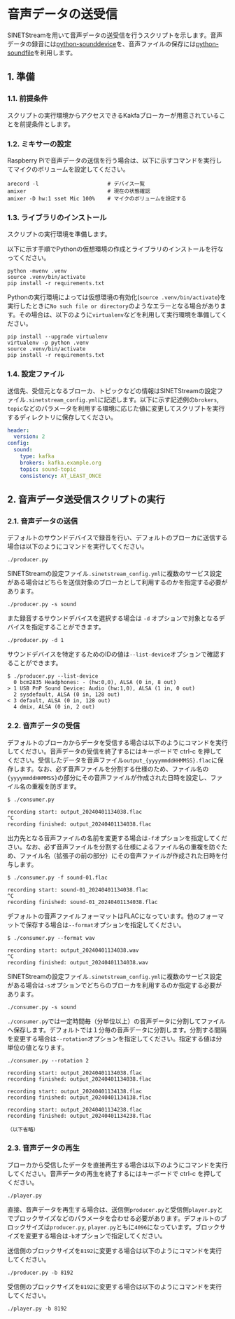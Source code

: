 # 音声データの送受信

SINETStreamを用いて音声データの送受信を行うスクリプトを示します。音声データの録音には[python-sounddevice](https://python-sounddevice.readthedocs.io/)を、音声ファイルの保存には[python-soundfile](https://python-soundfile.readthedocs.io/)を利用します。

## 1. 準備

### 1.1. 前提条件

スクリプトの実行環境からアクセスできるKakfaブローカーが用意されていることを前提条件とします。

### 1.2. ミキサーの設定

Raspberry Piで音声データの送信を行う場合は、以下に示すコマンドを実行してマイクのボリュームを設定してください。

```console
arecord -l                      # デバイス一覧
amixer                          # 現在の状態確認
amixer -D hw:1 sset Mic 100%    # マイクのボリュームを設定する
```

### 1.3. ライブラリのインストール

スクリプトの実行環境を準備します。

以下に示す手順でPythonの仮想環境の作成とライブラリのインストールを行なってください。

```console
python -mvenv .venv
source .venv/bin/activate
pip install -r requirements.txt
```

Pythonの実行環境によっては仮想環境の有効化(`source .venv/bin/activate`)を実行したときに`No such file or directory`のようなエラーとなる場合があります。その場合は、以下のように`virtualenv`などを利用して実行環境を準備してください。

```console
pip install --upgrade virtualenv
virtualenv -p python .venv
source .venv/bin/activate
pip install -r requirements.txt
```

### 1.4. 設定ファイル

送信先、受信元となるブローカ、トピックなどの情報はSINETStreamの設定ファイル`.sinetstream_config.yml`に記述します。以下に示す記述例の`brokers`, `topic`などのパラメータを利用する環境に応じた値に変更してスクリプトを実行するディレクトリに保存してください。

```yaml
header:
  version: 2
config:
  sound:
    type: kafka
    brokers: kafka.example.org
    topic: sound-topic
    consistency: AT_LEAST_ONCE
```

## 2. 音声データ送受信スクリプトの実行

### 2.1. 音声データの送信

デフォルトのサウンドデバイスで録音を行い、デフォルトのブローカに送信する場合は以下のようにコマンドを実行してください。

```console
./producer.py
```

SINETStreamの設定ファイル`.sinetstream_config.yml`に複数のサービス設定がある場合はどちらを送信対象のブローカとして利用するのかを指定する必要があります。

```console
./producer.py -s sound
```

また録音するサウンドデバイスを選択する場合は `-d` オプションで対象となるデバイスを指定することができます。

```console
./producer.py -d 1
```

サウンドデバイスを特定するためのIDの値は`--list-device`オプションで確認することができます。

```console
$ ./producer.py --list-device
  0 bcm2835 Headphones: - (hw:0,0), ALSA (0 in, 8 out)
> 1 USB PnP Sound Device: Audio (hw:1,0), ALSA (1 in, 0 out)
  2 sysdefault, ALSA (0 in, 128 out)
< 3 default, ALSA (0 in, 128 out)
  4 dmix, ALSA (0 in, 2 out)
```

### 2.2. 音声データの受信

デフォルトのブローカからデータを受信する場合は以下のようにコマンドを実行してください。音声データの受信を終了するにはキーボードで ctrl-c を押してください。受信したデータを音声ファイル`output_{yyyymmddHHMMSS}.flac`に保存します。なお、必ず音声ファイルを分割する仕様のため、ファイル名の`{yyyymmddHHMMSS}`の部分にその音声ファイルが作成された日時を設定し、ファイル名の重複を防ぎます。

```console
$ ./consumer.py 

recording start: output_20240401134038.flac
^C
recording finished: output_20240401134038.flac
```

出力先となる音声ファイルの名前を変更する場合は`-f`オプションを指定してください。なお、必ず音声ファイルを分割する仕様によるファイル名の重複を防ぐため、ファイル名（拡張子の前の部分）にその音声ファイルが作成された日時を付与します。

```console
$ ./consumer.py -f sound-01.flac

recording start: sound-01_20240401134038.flac
^C
recording finished: sound-01_20240401134038.flac
```

デフォルトの音声ファイルフォーマットはFLACになっています。他のフォーマットで保存する場合は`--format`オプションを指定してください。

```console
$ ./consumer.py --format wav

recording start: output_20240401134038.wav
^C
recording finished: output_20240401134038.wav
```

SINETStreamの設定ファイル`.sinetstream_config.yml`に複数のサービス設定がある場合は`-s`オプションでどちらのブローカを利用するのか指定する必要があります。

```console
./consumer.py -s sound
```

`./consumer.py`では一定時間毎（分単位以上）の音声データに分割してファイルへ保存します。デフォルトでは１分毎の音声データに分割します。分割する間隔を変更する場合は`--rotation`オプションを指定してください。指定する値は分単位の値となります。

```console
./consumer.py --rotation 2

recording start: output_20240401134038.flac
recording finished: output_20240401134038.flac

recording start: output_20240401134138.flac
recording finished: output_20240401134138.flac

recording start: output_20240401134238.flac
recording finished: output_20240401134238.flac

（以下省略）
```

### 2.3. 音声データの再生

ブローカから受信したデータを直接再生する場合は以下のようにコマンドを実行してください。音声データの再生を終了するにはキーボードで ctrl-c を押してください。

```console
./player.py
```

直接、音声データを再生する場合は、送信側`producer.py`と受信側`player.py`とでブロックサイズなどのパラメータを合わせる必要があります。デフォルトのブロックサイズは`producer.py`, `player.py`ともに`4096`になっています。ブロックサイズを変更する場合は`-b`オプションで指定してください。

送信側のブロックサイズを`8192`に変更する場合は以下のようにコマンドを実行してください。

```console
./producer.py -b 8192
```

受信側のブロックサイズを`8192`に変更する場合は以下のようにコマンドを実行してください。

```console
./player.py -b 8192
```
